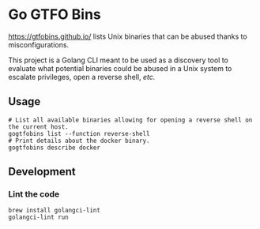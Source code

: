 # Go GTFO Bins

https://gtfobins.github.io/ lists Unix binaries that can be abused thanks to misconfigurations.

This project is a Golang CLI meant to be used as a discovery tool to evaluate what potential binaries could be abused in a Unix system to escalate privileges, open a reverse shell, _etc._

## Usage

```shell
# List all available binaries allowing for opening a reverse shell on the current host.
gogtfobins list --function reverse-shell
# Print details about the docker binary.
gogtfobins describe docker
```

## Development

### Lint the code

```shell
brew install golangci-lint
golangci-lint run
```
